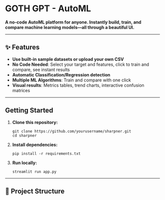 # GOTH GPT  - AutoML

**A no-code AutoML platform for anyone. Instantly build, train, and compare machine learning models—all through a beautiful UI.**

---





## ✨ Features

- **Use built-in sample datasets or upload your own CSV**
- **No Code Needed**: Select your target and features, click to train and compare, see instant results
- **Automatic Classification/Regression detection**
- **Multiple ML Algorithms**: Train and compare with one click
- **Visual results**: Metrics tables, trend charts, interactive confusion matrices

---

## Getting Started

1. **Clone this repository:**
    ```
    git clone https://github.com/yourusername/sharpner.git
    cd sharpner
    ```

2. **Install dependencies:**
    ```
    pip install -r requirements.txt
    ```

3. **Run locally:**
    ```
    streamlit run app.py
    ```



---

## 📁 Project Structure




